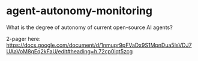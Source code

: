 # agent-autonomy-monitoring
What is the degree of autonomy of current open-source AI agents?


2-pager here: https://docs.google.com/document/d/1nmupr9pFVaDx9S1MpnDua5IsVDJ7UAaVoM8qEq2kFaU/edit#heading=h.72cp0lqt5zcg
